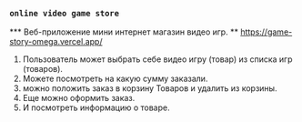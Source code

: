 ### `online video game store`
*** Веб-приложение мини интернет магазин видео игр. 
** https://game-story-omega.vercel.app/

1) Пользователь может выбрать себе видео игру (товар) из списка игр (товаров).
2)  Можете посмотреть на какую сумму  заказали.
3) можно положить заказ в корзину Товаров и удалить из корзины.
4) Еще можно оформить заказ.
5)  И посмотреть информацию о товаре.
